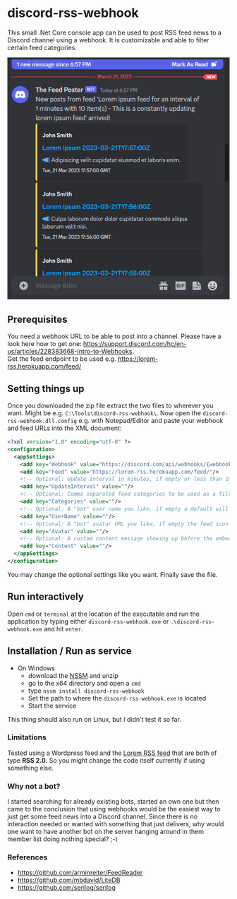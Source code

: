 # discord-rss-webhook
This small .Net Core console app can be used to post RSS feed news to a Discord channel using a webhook.
It is customizable and able to filter certain feed categories.

![](Assets/screenshot_discord_rss_post.png)

## Prerequisites

You need a webhook URL to be able to post into a channel. Please have a look here how to get one: https://support.discord.com/hc/en-us/articles/228383668-Intro-to-Webhooks.  
Get the feed endpoint to be used e.g. https://lorem-rss.herokuapp.com/feed/

## Setting things up
Once you downloaded the zip file extract the two files to wherever you want. Might be e.g. `C:\Tools\discord-rss-webhook\`.
Now open the `discord-rss-webhook.dll.config` e.g. with Notepad/Editor and paste your webhook and feed URLs into the XML document:
```xml
<?xml version="1.0" encoding="utf-8" ?>
<configuration>
  <appSettings>
    <add key="Webhook" value="https://discord.com/api/webhooks/{webhook.id}/{webhook.token}"/>
    <add key="Feed" value="https://lorem-rss.herokuapp.com/feed/"/>
    <!-- Optional: Update interval in minutes, if empty or less than 1m or greater than 30d will default to 10m -->
    <add key="UpdateInterval" value=""/>
    <!-- Optional: Comma separated feed categories to be used as a filter, if empty all are used -->
    <add key="Categories" value=""/>
    <!-- Optional: A "bot" user name you like, if empty a default will be used -->
    <add key="UserName" value=""/>
    <!-- Optional: A "bot" avatar URL you like, if empty the feed icon will be used -->
    <add key="Avatar" value=""/>
    <!-- Optional: A custom content message showing up before the embeds, if empty a default will be used -->
    <add key="Content" value=""/>
  </appSettings>
</configuration>
```
You may change the optional settings like you want. Finally save the file.

## Run interactively
Open `cmd` or `terminal` at the location of the executable and run the application by typing either `discord-rss-webhook.exe` or `.\discord-rss-webhook.exe` and hit `enter`.

## Installation / Run as service

- On Windows
    - download the [NSSM](https://nssm.cc/download) and unzip
    - go to the x64 directory and open a `cmd`
    - type `nssm install discord-rss-webhook`
    - Set the path to where the `discord-rss-webhook.exe` is located
    - Start the service

This thing should also run on Linux, but I didn't test it so far.

### Limitations

Tested using a Wordpress feed and the [Lorem RSS feed](https://lorem-rss.herokuapp.com/) that are both of type **RSS 2.0**. So you might change the code itself currently if using something else.

### Why not a bot?
I started searching for already existing bots, started an own one but then came to the conclusion that using webhooks would be the easiest way to just get some feed news into a Discord channel.
Since there is no interaction needed or wanted with something that just delivers, why would one want to have another bot on the server hanging around in them member list doing nothing special? ;-)

### References
- https://github.com/arminreiter/FeedReader
- https://github.com/mbdavid/LiteDB
- https://github.com/serilog/serilog
